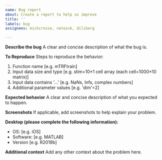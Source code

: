 ```yaml
---
name: Bug report
about: Create a report to help us improve
title: ''
labels: bug
assignees: mickcrosse, natezuk, diliberg

---
```


**Describe the bug**
A clear and concise description of what the bug is.

**To Reproduce**
Steps to reproduce the behavior:
1. Function name [e.g. mTRFtrain]
2. Input data size and type [e.g. stim=10×1 cell array (each cell=1000×10 matrix)]
3. Input data contains '...' [e.g. NaNs, Infs, complex numbers]
4. Additional parameter values [e.g. 'dim'=2]

**Expected behavior**
A clear and concise description of what you expected to happen.

**Screenshots**
If applicable, add screenshots to help explain your problem.

**Desktop (please complete the following information):**
 - OS: [e.g. iOS]
 - Software: [e.g. MATLAB]
 - Version [e.g. R2019b]

**Additional context**
Add any other context about the problem here.
